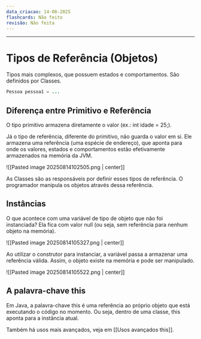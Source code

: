 ```yaml
---
data_criacao: 14-08-2025
flashcards: Não feito
revisão: Não feita
---
```


---
# Tipos de Referência (Objetos)

Tipos mais complexos, que possuem estados e comportamentos. São definidos por Classes.

```Java
Pessoa pessoa1 = ...
```

## Diferença entre Primitivo e Referência

O tipo primitivo armazena diretamente o valor (ex.: int idade = 25;).

Já o tipo de referência, diferente do primitivo, não guarda o valor em si. Ele armazena uma referência (uma espécie de endereço), que aponta para onde os valores, estados e comportamentos estão efetivamente armazenados na memória da JVM.

![[Pasted image 20250814102505.png | center]]

As Classes são as responsáveis por definir esses tipos de referência.
O programador manipula os objetos através dessa referência.

## Instâncias

O que acontece com uma variável de tipo de objeto que não foi instanciada?
Ela fica com valor null (ou seja, sem referência para nenhum objeto na memória).

![[Pasted image 20250814105327.png | center]]

Ao utilizar o construtor para instanciar, a variável passa a armazenar uma referência válida.
Assim, o objeto existe na memória e pode ser manipulado.

![[Pasted image 20250814105522.png | center]]

## A palavra-chave this

Em Java, a palavra-chave this é uma referência ao próprio objeto que está executando o código no momento.
Ou seja, dentro de uma classe, this aponta para a instância atual.

Também há usos mais avançados, veja em [[Usos avançados this]].